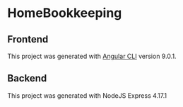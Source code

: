 # HomeBookkeeping

## Frontend
This project was generated with [Angular CLI](https://github.com/angular/angular-cli) version 9.0.1.

## Backend
This project was generated with NodeJS Express 4.17.1

